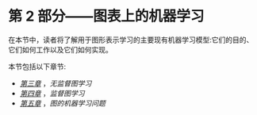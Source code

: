 <title>B16069_Section_2_Final_JM_ePub</title>

# 第 2 部分——图表上的机器学习

在本节中，读者将了解用于图形表示学习的主要现有机器学习模型:它们的目的、它们如何工作以及它们如何实现。

本节包括以下章节:

*   [*第三章*](B16069_03_Final_JM_ePub.xhtml#_idTextAnchor046) ，*无监督图学习*
*   [*第四章*](B16069_04_Final_JM_ePub.xhtml#_idTextAnchor064) ，*监督图学习*
*   [*第五章*](B16069_05_Final_JM_ePub.xhtml#_idTextAnchor079) ，*图的机器学习问题*